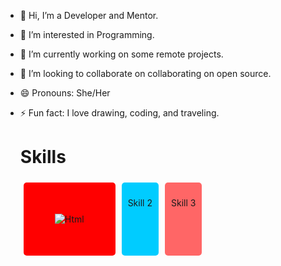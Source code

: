 - 👋 Hi, I’m a Developer and Mentor.
- 👀 I’m interested in Programming.
- 🌱 I’m currently working on some remote projects.
- 💞️ I’m looking to collaborate on collaborating on open source.
- 😄 Pronouns: She/Her
- ⚡ Fun fact: I love drawing, coding, and traveling.

  <h1>Skills</h1>

  <div style="display: flex; flex-wrap: wrap;">
    <div style="background-color: red; padding: 50px; margin: 5px; border-radius: 5px;">
      <img src="https://camo.githubusercontent.com/f5d8f5bac7a140bdf85a42fc9bb0bb6bc51cdedce8efb7ff5c8bafea12d86342/68747470733a2f2f696d672e736869656c64732e696f2f62616467652f2d48544d4c2d3035313232413f7374796c653d666c6174266c6f676f3d48544d4c35" alt="Html">
    </div>
    <div style="background-color: #00ccff; padding: 10px; margin: 5px; border-radius: 5px;">
      <p>Skill 2</p>
    </div>
    <div style="background-color: #ff6666; padding: 10px; margin: 5px; border-radius: 5px;">
      <p>Skill 3</p>
    </div>
  </div>

<!---
ZahraaaRezaeiii/ZahraaaRezaeiii is a ✨ special ✨ repository because its `README.md` (this file) appears on your GitHub profile.
You can click the Preview link to take a look at your changes.
--->
